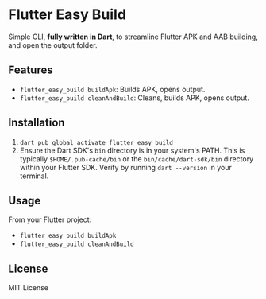 # Flutter Easy Build

Simple CLI, **fully written in Dart**, to streamline Flutter APK and AAB building, and open the output folder.

## Features

*   `flutter_easy_build buildApk`: Builds APK, opens output.
*   `flutter_easy_build cleanAndBuild`: Cleans, builds APK, opens output.

## Installation

1.  `dart pub global activate flutter_easy_build`
2.  Ensure the Dart SDK's `bin` directory is in your system's PATH. This is typically `$HOME/.pub-cache/bin` or the `bin/cache/dart-sdk/bin` directory within your Flutter SDK. Verify by running `dart --version` in your terminal.

## Usage

From your Flutter project:

*   `flutter_easy_build buildApk`
*   `flutter_easy_build cleanAndBuild`

## License

MIT License
